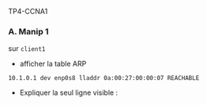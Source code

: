 TP4-CCNA1

### A. Manip 1
sur `client1`

   - afficher la table ARP
    
    10.1.0.1 dev enp0s8 lladdr 0a:00:27:00:00:07 REACHABLE

- Expliquer la seul ligne visible :



<!--stackedit_data:
eyJoaXN0b3J5IjpbLTE5NTE1NjgxMjgsLTY2MDQ1MzEyOV19
-->